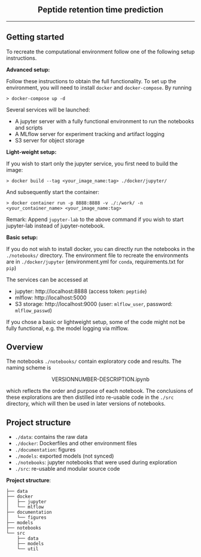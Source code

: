 <center>
<h2>Peptide retention time prediction</h2>
</center>

____

<h2> Getting started </h2>

To recreate the computational environment follow one of the following setup instructions.

**Advanced setup:** 

Follow these instructions to obtain the full functionality. To set up the environment, you will need to install `docker` and `docker-compose`. By running

```
> docker-compose up -d
```

Several services will be launched:

- A jupyter server with a fully functional environment to run the notebooks and scripts
- A MLflow server for experiment tracking and artifact logging
- S3 server for object storage

**Light-weight setup:**

If you wish to start only the jupyter service, you first need to build the image:

```
> docker build --tag <your_image_name:tag> ./docker/jupyter/
```
And subsequently start the container:
```
> docker container run -p 8888:8888 -v ./:/work/ -n <your_container_name> <your_image_name:tag>
```
Remark: Append `jupyter-lab` to the above command if you wish to start jupyter-lab instead of jupyter-notebook.


**Basic setup:**

If you do not wish to install docker, you can directly run the notebooks in the `./notebooks/` directory. The environment file to recreate the environments are in `./docker/jupyter` (environment.yml for `conda`, requirements.txt for `pip`)


The services can be accessed at

- jupyter: http://localhost:8888 (access token: `peptide`)
- mlflow: http://localhost:5000 
- S3 storage: http://localhost:9000 (user: `mlflow_user`, password: `mlflow_passwd`)


If you chose a basic or lightweight setup, some of the code might not be fully functional, e.g. the model logging via mlflow.


<h2> Overview </h2>

The notebooks `./notebooks/` contain exploratory code and results. The naming scheme is 

<center> VERSIONNUMBER-DESCRIPTION.ipynb </center>

which reflects the order and purpose of each notebook. The conclusions of these explorations are then distilled into re-usable code in the `./src` directory, which will then be used in later versions of notebooks.

<h2> Project structure </h2>

- `./data`: contains the raw data
- `./docker`: Dockerfiles and other environment files
- `./documentation`: figures
- `./models`: exported models (not synced)
- `./notebooks`: jupyter notebooks that were used during exploration
- `./src`: re-usable and modular source code


**Project structure**:
```
├── data
├── docker
│   ├── jupyter
│   └── mlflow
├── documentation
│   └── figures
├── models
├── notebooks
└── src
    ├── data
    ├── models
    └── util
```